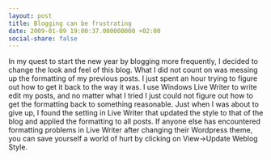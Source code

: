 ```yaml
---
layout: post
title: Blogging can be frustrating
date: 2009-01-09 19:00:37.000000000 +02:00
social-share: false
---
```


In my quest to start the new year by blogging more frequently, I decided to change the look and feel of this blog. 
What I did not count on was messing up the formatting of my previous posts. I just spent an hour trying to figure out how to get it back to the way it was. I use Windows Live Writer to write edit my posts, and no matter what I tried I just could not figure out how to get the formatting back to something reasonable. 
Just when I was about to give up, I found the setting in Live Writer that updated the style to that of the blog and applied the formatting to all posts.
If anyone else has encountered formatting problems in Live Writer after changing their Wordpress theme, you can save yourself a world of hurt by clicking on View->Update Weblog Style.
 
